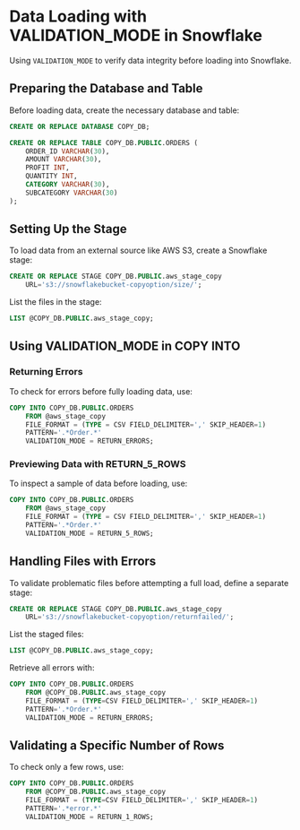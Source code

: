 
# Data Loading with VALIDATION_MODE in Snowflake

Using `VALIDATION_MODE` to verify data integrity before loading into Snowflake.

## Preparing the Database and Table

Before loading data, create the necessary database and table:

```sql
CREATE OR REPLACE DATABASE COPY_DB;

CREATE OR REPLACE TABLE COPY_DB.PUBLIC.ORDERS (
    ORDER_ID VARCHAR(30),
    AMOUNT VARCHAR(30),
    PROFIT INT,
    QUANTITY INT,
    CATEGORY VARCHAR(30),
    SUBCATEGORY VARCHAR(30)
);
```

## Setting Up the Stage

To load data from an external source like AWS S3, create a Snowflake stage:

```sql
CREATE OR REPLACE STAGE COPY_DB.PUBLIC.aws_stage_copy
    URL='s3://snowflakebucket-copyoption/size/';
```

List the files in the stage:

```sql
LIST @COPY_DB.PUBLIC.aws_stage_copy;
```

## Using VALIDATION_MODE in COPY INTO

### Returning Errors
To check for errors before fully loading data, use:

```sql
COPY INTO COPY_DB.PUBLIC.ORDERS
    FROM @aws_stage_copy
    FILE_FORMAT = (TYPE = CSV FIELD_DELIMITER=',' SKIP_HEADER=1)
    PATTERN='.*Order.*'
    VALIDATION_MODE = RETURN_ERRORS;
```

### Previewing Data with RETURN_5_ROWS
To inspect a sample of data before loading, use:

```sql
COPY INTO COPY_DB.PUBLIC.ORDERS
    FROM @aws_stage_copy
    FILE_FORMAT = (TYPE = CSV FIELD_DELIMITER=',' SKIP_HEADER=1)
    PATTERN='.*Order.*'
    VALIDATION_MODE = RETURN_5_ROWS;
```

## Handling Files with Errors

To validate problematic files before attempting a full load, define a separate stage:

```sql
CREATE OR REPLACE STAGE COPY_DB.PUBLIC.aws_stage_copy
    URL='s3://snowflakebucket-copyoption/returnfailed/';
```

List the staged files:

```sql
LIST @COPY_DB.PUBLIC.aws_stage_copy;
```

Retrieve all errors with:

```sql
COPY INTO COPY_DB.PUBLIC.ORDERS
    FROM @COPY_DB.PUBLIC.aws_stage_copy
    FILE_FORMAT = (TYPE=CSV FIELD_DELIMITER=',' SKIP_HEADER=1)
    PATTERN='.*Order.*'
    VALIDATION_MODE = RETURN_ERRORS;
```

## Validating a Specific Number of Rows

To check only a few rows, use:

```sql
COPY INTO COPY_DB.PUBLIC.ORDERS
    FROM @COPY_DB.PUBLIC.aws_stage_copy
    FILE_FORMAT = (TYPE=CSV FIELD_DELIMITER=',' SKIP_HEADER=1)
    PATTERN='.*error.*'
    VALIDATION_MODE = RETURN_1_ROWS;
```



